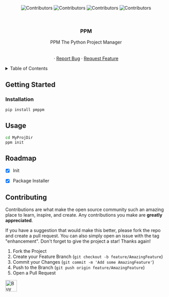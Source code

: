 <a name="readme-top"></a>
<div align="center">

  ![Contributors](https://img.shields.io/github/contributors/UnityTheCoder/ppm?style=for-the-badge)
  ![Contributors](https://img.shields.io/github/forks/UnityTheCoder/ppm?style=for-the-badge)
  ![Contributors](https://img.shields.io/github/stars/UnityTheCoder/ppm?style=for-the-badge)
  ![Contributors](https://img.shields.io/github/issues/UnityTheCoder/ppm?style=for-the-badge)

</div>

<br />

<h3 align="center">PPM</h3>

 <p align="center">
    PPM The Python Project Manager
    <br />
    <br />
    <br />
    ·
    <a href="https://github.com/UnityTheCoder/Voxel-2.0/issues">Report Bug</a>
    ·
    <a href="https://github.com/UnityTheCoder/Voxel-2.0/issues">Request Feature</a>
  </p>
</div>



<details>
  <summary>Table of Contents</summary>
  <ol>
    <li>
      <a href="#getting-started">Getting Started</a>
      <ul>
        <li><a href="#installation">Installation</a></li>
        <li><a href="#usage">Usage</a></li>
      </ul>
    </li>
    <li><a href="#roadmap">Roadmap</a></li>
    <li><a href="#contributing">Contributing</a></li>
  </ol>
</details>


## Getting Started

### Installation


```bash
pip install pmppm
```



## Usage
```bash
cd MyProjDir
ppm init
```



## Roadmap

- [x] Init
- [x] Package Installer






## Contributing

Contributions are what make the open source community such an amazing place to learn, inspire, and create. Any contributions you make are **greatly appreciated**.

If you have a suggestion that would make this better, please fork the repo and create a pull request. You can also simply open an issue with the tag "enhancement".
Don't forget to give the project a star! Thanks again!

1. Fork the Project
2. Create your Feature Branch (`git checkout -b feature/AmazingFeature`)
3. Commit your Changes (`git commit -m 'Add some AmazingFeature'`)
4. Push to the Branch (`git push origin feature/AmazingFeature`)
5. Open a Pull Request




<a href='https://ko-fi.com/W7W5FKV9S' target='_blank'><img height='36' style='border:0px;height:36px;' src='https://cdn.ko-fi.com/cdn/kofi2.png?v=3' border='0' alt='Buy Me a Coffee at ko-fi.com' /></a>
